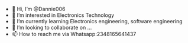 - 👋 Hi, I’m @Dannie006
- 👀 I’m interested in Electronics Technology
- 🌱 I’m currently learning Electronics engineering, software engineering
- 💞️ I’m looking to collaborate on ...
- 📫 How to reach me via Whatsapp:2348165641437

<!---
Dannie006/Dannie006 is a ✨ special ✨ repository because its `README.md` (this file) appears on your GitHub profile.
You can click the Preview link to take a look at your changes.
--->
